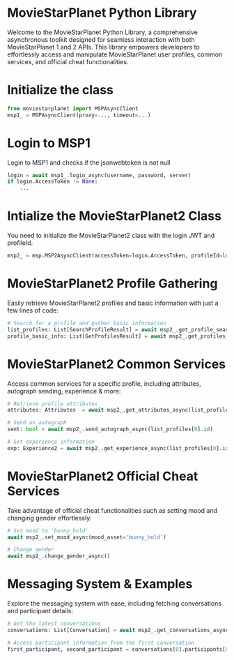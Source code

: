 # MovieStarPlanet Python Library
Welcome to the MovieStarPlanet Python Library, a comprehensive asynchronous toolkit designed for seamless interaction with both MovieStarPlanet 1 and 2 APIs. This library empowers developers to effortlessly access and manipulate MovieStarPlanet user profiles, common services, and official cheat functionalities.

# Initialize the class
```python
from moviestarplanet import MSPAsyncClient
msp1_ = MSPAsyncClient(proxy=..., timeout=...)
```

# Login to MSP1
Login to MSP1 and checks if the jsonwebtoken is not null
```python
login = await msp1_.login_async(username, password, server)
if login.AccessToken != None:
    ...
```

# Intialize the MovieStarPlanet2 Class
You need to initialize the MovieStarPlanet2 class with the login JWT and profileId.
```python
msp2_ = msp.MSP2AsyncClient(accessToken=login.AccessToken, profileId=login.ProfileId)
```

# MovieStarPlanet2 Profile Gathering
Easily retrieve MovieStarPlanet2 profiles and basic information with just a few lines of code:
```python
# Search for a profile and gather basic information
list_profiles: List[SearchProfileResult] = await msp2_.get_profile_search_async(server="fr", username="poupinie")
profile_basic_info: List[GetProfilesResult] = await msp2_.get_profiles_async([list_profiles[0].id])
```

# MovieStarPlanet2 Common Services
Access common services for a specific profile, including attributes, autograph sending, experience & more:
```python
# Retrieve profile attributes
attributes: Attributes  = await msp2_.get_attributes_async(list_profiles[0].id)

# Send an autograph
sent: bool = await msp2_.send_autograph_async(list_profiles[0].id)

# Get experience information
exp: Experience2 = await msp2_.get_experience_async(list_profiles[0].id)
```

# MovieStarPlanet2 Official Cheat Services
Take advantage of official cheat functionalities such as setting mood and changing gender effortlessly:
```python
# Set mood to 'bunny_hold'
await msp2_.set_mood_async(mood_asset='bunny_hold')

# Change gender
await msp2_.change_gender_async()
```

 # Messaging System & Examples
 Explore the messaging system with ease, including fetching conversations and participant details:
 ```python
# Get the latest conversations
conversations: List[Conversation] = await msp2_.get_conversations_async(size=10)

# Access participant information from the first conversation
first_participant, second_participant = conversations[0].participants[0], conversations[0].participants[1]
```

